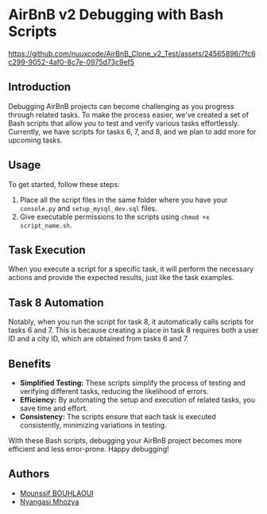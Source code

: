# AirBnB v2 Debugging with Bash Scripts

https://github.com/nuuxcode/AirBnB_Clone_v2_Test/assets/24565896/7fc6c299-9052-4af0-8c7e-0975d73c9ef5

## Introduction

Debugging AirBnB projects can become challenging as you progress through related tasks. 
To make the process easier, we've created a set of Bash scripts that allow you to test and verify various tasks effortlessly.
Currently, we have scripts for tasks 6, 7, and 8, and we plan to add more for upcoming tasks.

## Usage

To get started, follow these steps:

1. Place all the script files in the same folder where you have your `console.py` and `setup_mysql_dev.sql` files.
2. Give executable permissions to the scripts using `chmod +x script_name.sh`.

## Task Execution

When you execute a script for a specific task, it will perform the necessary actions and provide the expected results, just like the task examples.

## Task 8 Automation

Notably, when you run the script for task 8, it automatically calls scripts for tasks 6 and 7.
This is because creating a place in task 8 requires both a user ID and a city ID, which are obtained from tasks 6 and 7.

## Benefits

- **Simplified Testing:** These scripts simplify the process of testing and verifying different tasks, reducing the likelihood of errors.
- **Efficiency:** By automating the setup and execution of related tasks, you save time and effort.
- **Consistency:** The scripts ensure that each task is executed consistently, minimizing variations in testing.

With these Bash scripts, debugging your AirBnB project becomes more efficient and less error-prone. Happy debugging!

## Authors

- [Mounssif BOUHLAOUI](https://twitter.com/nuux_tv)
- [Nyangasi Mhozya](https://github.com/Fuzzworth)
